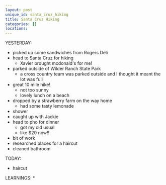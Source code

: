 ```yaml
---
layout: post
unique_id: santa_cruz_hiking
title: Santa Cruz Hiking
categories: []
locations: 
---
```


YESTERDAY:
* picked up some sandwiches from Rogers Deli
* head to Santa Cruz for hiking
  * Xavier brought mcdonald's for me!
* parked outside of Wilder Ranch State Park
  * a cross country team was parked outside and I thought it meant the lot was full
* great 10 mile hike!
  * not too sunny
  * lovely lunch on a beach
* dropped by a strawberry farm on the way home
  * had some tasty lemonade
* shower
* caught up with Jackie
* head to pho for dinner
  * got my old usual
  * like $20 now!!
* bit of work
* researched places for a haircut
* cleaned bathroom

TODAY:
* haircut

LEARNINGS:
* 
